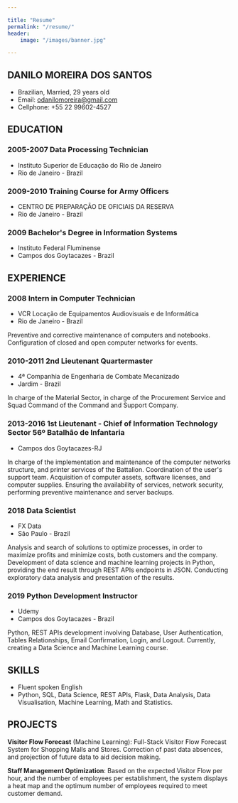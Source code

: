```yaml
---

title: "Resume"
permalink: "/resume/"
header:
    image: "/images/banner.jpg"

---
```


## DANILO MOREIRA DOS SANTOS
* Brazilian, Married, 29 years old
* Email: odanilomoreira@gmail.com
* Cellphone: +55 22 99602-4527

## EDUCATION


### 2005-2007 	Data Processing Technician
* Instituto Superior de Educação do Rio de Janeiro
* Rio de Janeiro - Brazil


### 2009-2010	Training Course for Army Officers
* CENTRO DE PREPARAÇÃO DE OFICIAIS DA RESERVA
* Rio de Janeiro - Brazil

### 2009    	Bachelor's Degree in Information Systems
* Instituto Federal Fluminense
* Campos dos Goytacazes - Brazil		

## EXPERIENCE


### 2008			Intern in Computer Technician
* VCR Locação de Equipamentos Audiovisuais e de Informática
* Rio de Janeiro - Brazil

Preventive and corrective maintenance of computers and notebooks. Configuration of closed and open computer networks for events.

### 2010-2011		2nd Lieutenant Quartermaster
* 4ª Companhia de Engenharia de Combate Mecanizado
* Jardim - Brazil

In charge of the Material Sector, in charge of the Procurement Service and Squad Command of the Command and Support Company.





### 2013-2016		1st Lieutenant - Chief of Information Technology Sector					56º Batalhão de Infantaria
* Campos dos Goytacazes-RJ

In charge of the implementation and maintenance of the computer networks structure, and printer services of the Battalion. Coordination of the user's support team. Acquisition of computer assets, software licenses, and computer supplies. Ensuring the availability of services, network security, performing preventive maintenance and server backups.

### 2018			Data Scientist
* FX Data
* São Paulo - Brazil

Analysis and search of solutions to optimize processes, in order to maximize profits and minimize costs, both customers and the company. Development of data science and machine learning projects in Python, providing the end result through REST APIs endpoints in JSON. Conducting exploratory data analysis and presentation of the results.

### 2019			Python Development Instructor
* Udemy
* Campos dos Goytacazes - Brazil

Python, REST APIs development involving Database, User Authentication, Tables Relationships, Email Confirmation, Login, and Logout. Currently, creating a Data Science and Machine Learning course.

## SKILLS


* Fluent spoken English
* Python, SQL, Data Science, REST APIs, Flask, Data Analysis, Data Visualisation, Machine Learning, Math and Statistics.

## PROJECTS

**Visitor Flow Forecast** (Machine Learning): Full-Stack Visitor Flow Forecast System for Shopping Malls and Stores. Correction of past data absences, and projection of future data to aid decision making.


**Staff Management Optimization**: Based on the expected Visitor Flow per hour, and the number of employees per establishment, the system displays a heat map and the optimum number of employees required to meet customer demand.
